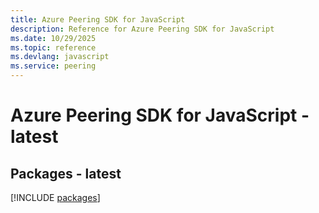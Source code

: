 ```yaml
---
title: Azure Peering SDK for JavaScript
description: Reference for Azure Peering SDK for JavaScript
ms.date: 10/29/2025
ms.topic: reference
ms.devlang: javascript
ms.service: peering
---
```

# Azure Peering SDK for JavaScript - latest
## Packages - latest
[!INCLUDE [packages](peering-index.md)]
